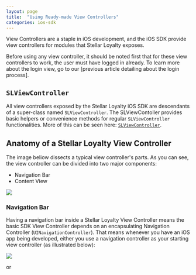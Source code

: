 ```yaml
---
layout: page
title:  "Using Ready-made View Controllers"
categories: ios-sdk
---
```


View Controllers are a staple in iOS development, and the iOS SDK provide view controllers for modules that Stellar Loyalty exposes.

Before using any view controller, it should be noted first that for these view controllers to work, the user must have logged in already. To learn more about the login view, go to our [previous article detailing about the login process].

## `SLViewController`

All view controllers exposed by the Stellar Loyalty iOS SDK are descendants of a super-class named `SLViewController`. The SLViewContoller provides basic helpers or convenience methods for regular `SLViewController` functionalities. More of this can be seen here: [`SLViewController`]({{site.baseurl}}).

## Anatomy of a Stellar Loyalty View Controller

The image beliow dissects a typical view controller's parts. As you can see, the view controller can be divided into two major components:

- Navigation Bar
- Content View

![]({{site.baseurl}}/img/sdk/ios/view_controllers/view_controller_anatomy.png)

### Navigation Bar

Having a navigation bar inside a Stellar Loyalty View Controller means the basic SDK View Controller depends on an encapsulating Navigation Controller (`UINavigationController`). That means whenever you have an iOS app being developed, either you use a navigation controller as your starting view controller (as illustrated below):

![]({{site.baseurl}}/img/sdk/ios/view_controllers/view_controller_navcontroller.png)

or 